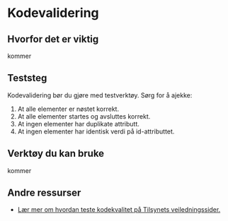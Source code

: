 # Kodevalidering

## Hvorfor det er viktig
kommer

## Teststeg

Kodevalidering bør du gjøre med testverktøy.
Sørg for å ajekke:

1. At alle elementer er nøstet korrekt.
2. At alle elementer startes og avsluttes korrekt.
3. At ingen elementer har duplikate attributt.
4. At ingen elementer har identisk verdi på id-attributtet.


## Verktøy du kan bruke
kommer

## Andre ressurser
* [Lær mer om hvordan teste kodekvalitet på Tilsynets veiledningssider.](https://uu.difi.no/krav-og-regelverk/kom-i-gang/hvordan-teste-universell-utforming-av-ditt-nettsted#kodevalidering)



